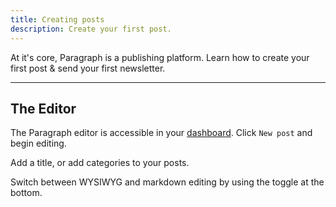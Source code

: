 ```yaml
---
title: Creating posts
description: Create your first post.
---
```


At it's core, Paragraph is a publishing platform. Learn how to create your first post & send your first newsletter.

---

## The Editor

The Paragraph editor is accessible in your [dashboard](https://paragraph.xyz/notes). Click `New post` and begin editing.

Add a title, or add categories to your posts.

Switch between WYSIWYG and markdown editing by using the toggle at the bottom.
